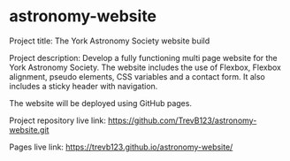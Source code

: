 # astronomy-website

Project title:
The York Astronomy Society website build

Project description:
Develop a fully functioning multi page website for the York Astronomy Society. The website includes the use of Flexbox, Flexbox alignment, pseudo elements, CSS variables and a contact form. It also includes a sticky header with navigation.

The website will be deployed using GitHub pages.

Project repository live link: https://github.com/TrevB123/astronomy-website.git

Pages live link: https://trevb123.github.io/astronomy-website/